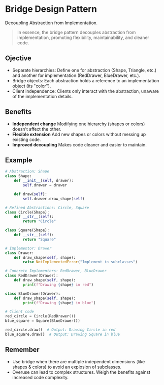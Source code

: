 # Bridge Design Pattern

Decoupling Abstraction from Implementation.

> In essence, the bridge pattern decouples abstraction from implementation, promoting flexibility, maintainability, and cleaner code.

## Ojective

* Separate hierarchies: Define one for abstraction (Shape, Triangle, etc.) and another for implementation (RedDrawer, BlueDrawer, etc.).
* Bridge objects: Each abstraction holds a reference to an implementation object (its "color").
* Client independence: Clients only interact with the abstraction, unaware of the implementation details.

## Benefits

* **Independent change**
  Modifying one hierarchy (shapes or colors) doesn't affect the other.
* **Flexible extension**
  Add new shapes or colors without messing up existing code.
* **Improved decoupling**
  Makes code cleaner and easier to maintain.

## Example

```python
# Abstraction: Shape
class Shape:
    def __init__(self, drawer):
        self.drawer = drawer

    def draw(self):
        self.drawer.draw_shape(self)

# Refined Abstractions: Circle, Square
class Circle(Shape):
    def __str__(self):
        return "Circle"

class Square(Shape):
    def __str__(self):
        return "Square"

# Implementor: Drawer
class Drawer:
    def draw_shape(self, shape):
        raise NotImplementedError("Implement in subclasses")

# Concrete Implementors: RedDrawer, BlueDrawer
class RedDrawer(Drawer):
    def draw_shape(self, shape):
        print(f"Drawing {shape} in red")

class BlueDrawer(Drawer):
    def draw_shape(self, shape):
        print(f"Drawing {shape} in blue")

# Client code
red_circle = Circle(RedDrawer())
blue_square = Square(BlueDrawer())

red_circle.draw()  # Output: Drawing Circle in red
blue_square.draw()  # Output: Drawing Square in blue
```

## Remember

* Use bridge when there are multiple independent dimensions (like shapes & colors) to avoid an explosion of subclasses.
* Overuse can lead to complex structures. Weigh the benefits against increased code complexity.
